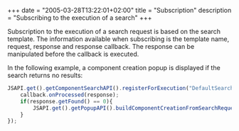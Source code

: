 +++
date = "2005-03-28T13:22:01+02:00"
title = "Subscription"
description = "Subscribing to the execution of a search"
+++

Subscription to the execution of a search request is based on the search template. 
The information available when subscribing is the template name, request, response and response callback. 
The response can be manipulated before the callback is executed. 

In the following example, a component creation popup is displayed if the search returns no results:

```javascript
JSAPI.get().getComponentSearchAPI().registerForExecution("DefaultSearch",function(request, response, callback){
    callback.onProcessed(response);
    if(response.getFound() == 0){
        JSAPI.get().getPopupAPI().buildComponentCreationFromSearchRequest("DOCUMENT", request, null).show();
    }
});
```